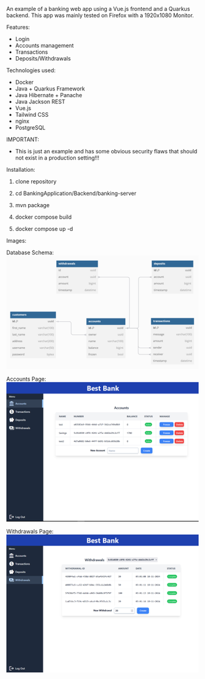 An example of a banking web app using a Vue.js frontend and a Quarkus backend.
This app was mainly tested on Firefox with a 1920x1080 Monitor.



Features:
- Login
- Accounts management
- Transactions
- Deposits/Withdrawals

Technologies used:
- Docker
- Java + Quarkus Framework
- Java Hibernate + Panache
- Java Jackson REST
- Vue.js
- Tailwind CSS
- nginx
- PostgreSQL



IMPORTANT:
- This is just an example and has some obvious security flaws that should not exist in a production setting!!!



Installation:

1. clone repository

2. cd BankingApplication/Backend/banking-server

3. mvn package

4. docker compose build

5. docker compose up -d



Images:

Database Schema:
![database schema](./schema.png)

Accounts Page:
![accounts page](./accounts.png)

Withdrawals Page:
![withdrawals page](./withdrawals.png)

